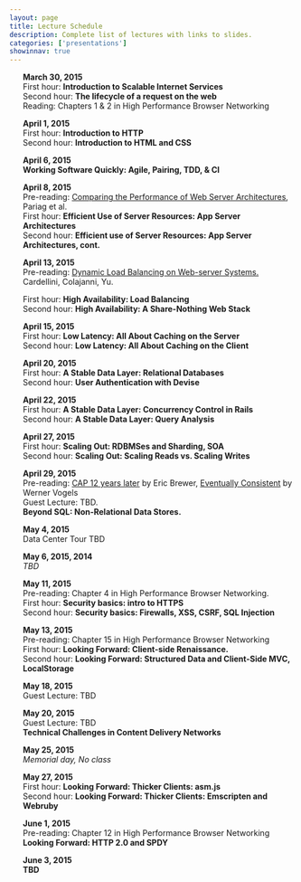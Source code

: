 ```yaml
---
layout: page
title: Lecture Schedule
description: Complete list of lectures with links to slides.
categories: ['presentations']
showinnav: true
---
```


<ul>
<section>
<p>
<b>March 30, 2015</br></b>
First hour: <b href="lecture_10_02.pdf">Introduction to Scalable Internet
Services</b>
</br>
Second hour: 
<b href="lecture_10_02.pdf">The lifecycle of a request on the web</b>
</br>
Reading: Chapters 1 & 2 in High Performance Browser Networking</br>
</p>
</section>
</ul>

<ul>
<section>
<p>
<b>April 1, 2015</br></b>
First hour: <b href="lecture_10_07.pdf">Introduction to HTTP</b>
</br>
Second hour: <b href="lecture_10_07.pdf">Introduction to HTML and CSS</b>
</br>
</section>
</ul>

<ul>
<section>
<p>
<b>April 6, 2015</br></b>
<b href="pivotal_culture.pdf">Working Software Quickly: Agile,
Pairing, TDD, & CI</b><br>
</p>
</section>
</ul>




<ul>
<section>
<p>
<b>April 8, 2015</br></b>
Pre-reading: <a href="https://cs.uwaterloo.ca/~brecht/papers/getpaper.php?file=eurosys-2007.pdf">Comparing the Performance of Web Server Architectures</a>, Pariag et al.</br>
First hour: <b href="lecture_10_14.pdf">Efficient Use of Server Resources: App Server Architectures</b></br>
Second hour: <b href="lecture_10_14.pdf">Efficient use of Server Resources: App Server Architectures, cont. </b></br>
</p>
</section>
</ul>

<ul>
<section>
<p>
<b>April 13, 2015<br></b>
Pre-reading: <a href="http://www.ics.uci.edu/~cs230/reading/DLB.pdf">Dynamic Load Balancing on Web-server Systems. </a> Cardellini, Colajanni, Yu.<br>

First hour: <b href="lecture_10_16.pdf">High Availability: Load Balancing</b><br>
Second hour: <b href="lecture_10_16.pdf">High Availability: A Share-Nothing Web Stack</b><br>
</p>
</section>
</ul>



<ul>
<section>
<p>
<b>April 15, 2015</br></b>
First hour: <b href="lecture_10_21.pdf">Low Latency: All About Caching on the Server</b></br>
Second hour: <b href="lecture_10_21.pdf">Low Latency: All About Caching on the Client</b></br>
</p>
</section>
</ul>


<ul>
<section>
<p>
<b>April 20, 2015</br></b>
First hour: <b href="lecture_10_23.pdf">A Stable Data Layer: Relational Databases</b></br>
Second hour: <b href="tbd.html">User Authentication with Devise</b></br>
</p>
</section>
</ul>


<ul>
<section>
<p>
<b>April 22, 2015</br></b>
First hour: <b href="lecture_10_28.pdf">A Stable Data Layer: Concurrency Control in Rails</b></br>
Second hour: <b href="lecture_10_28.pdf">A Stable Data Layer: Query Analysis</b></br>
</p>
</section>
</ul>


<ul>
<section>
<p>
<b>April 27, 2015</br></b>
First hour: <b href="lecture_10_30.pdf">Scaling Out: RDBMSes and Sharding, SOA</b></br>
Second hour: <b href="lecture_10_30.pdf">Scaling Out: Scaling Reads vs. Scaling Writes</b></br>
</p>
</section>
</ul>



<ul>
<section>
<p>
<b>April 29, 2015</br></b>
Pre-reading: 
<a
href="http://www.realtechsupport.org/UB/NP/Numeracy_CAP%2B12Years_2012.pdf"> CAP 12 years later</a> by Eric Brewer, 
<a href="vogels.pdf">Eventually Consistent</a> by Werner Vogels<br>
Guest Lecture: TBD. <br>
<b href="blanquer.pdf"> Beyond SQL: Non-Relational Data Stores.</b></br>
</p>
</section>
</ul>


<ul>
<section>
<p>
<b>May 4, 2015</br></b>
Data Center Tour TBD
</p>
</section>
</ul>


<ul>
<section>
<p>
<b>May 6, 2015, 2014</br></b>
<em>TBD</em>
</p>
</section>
</ul>


<ul>
<section>
<p>
<b>May 11, 2015</br></b>
Pre-reading: Chapter 4 in High Performance Browser Networking.</br>
First hour: <b href="lecture_11_13.pdf">Security basics: intro to HTTPS</b></br>
Second hour: <b href="lecture_11_13.pdf">Security basics: Firewalls, XSS, CSRF, SQL Injection</b></br>
</p>
</section>
</ul>


<ul>
<section>
<p>
<b>May 13, 2015</br></b>
Pre-reading: Chapter 15 in High Performance Browser Networking</br>
First hour: <b href="lecture_11_17.pdf">Looking Forward: Client-side Renaissance.</b></br>
Second hour: <b href="lecture_11_17.pdf">Looking Forward:   Structured Data and Client-Side MVC, LocalStorage</b></br>
</p>
</section>
</ul>

<ul>
<section>
<p>
<b>May 18, 2015</br></b>
Guest Lecture: TBD<br> 
</p>
</section>
</ul>


<ul>
<section>
<p>
<b>May 20, 2015</br></b>
Guest Lecture: TBD<br>
<b href="tbd.html">Technical Challenges in Content Delivery Networks</b></br>
</p>
</section>
</ul>

<ul>
<section>
<p>
<b>May 25, 2015</br></b>
<em>Memorial day, No class</em>
</p>
</section>
</ul>



<ul>
<section>
<p>
<b>May 27, 2015</br></b>
First hour: <b href="lecture_12_02.pdf">Looking Forward: Thicker Clients: asm.js</b></br>
Second hour: <b href="lecture_12_02.pdf">Looking Forward: Thicker Clients: Emscripten and Webruby </b></br>
</p>
</section>
</ul>

<ul>
<section>
<p>
<b>June 1, 2015</br></b>
Pre-reading: Chapter 12 in High Performance Browser Networking</br>
<b href="lecture_12_04.pdf">Looking Forward: HTTP 2.0 and SPDY</b></br>
</p>
</section>
</ul>
<ul>
<section>
<p>
<b>June 3, 2015</br></b>
<b href="lecture_12_04.pdf">TBD</b></br>
</p>
</section>
</ul>


